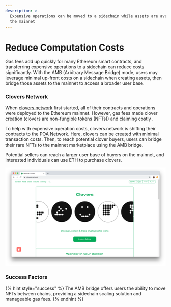 ```yaml
---
description: >-
  Expensive operations can be moved to a sidechain while assets are available on
  the mainnet
---
```


# Reduce Computation Costs

Gas fees add up quickly for many Ethereum smart contracts, and transferring expensive operations to a sidechain can reduce costs significantly. With the AMB \(Arbitrary Message Bridge\) mode, users may leverage minimal up-front costs on a sidechain when creating assets, then bridge those assets to the mainnet to access a broader user base.

### Clovers Network

When [clovers.network](https://clovers.network/) first started, all of their contracts and operations were deployed to the Ethereum mainnet. However, gas fees made clover creation \(clovers are non-fungible tokens \(NFTs\)\) and claiming costly .

To help with expensive operation costs,  clovers.network is shifting their contracts to the POA Network. Here, clovers can be created with minimal transaction costs. Then, to reach potential clover buyers, users can bridge their rare NFTs to the mainnet marketplace using the AMB bridge. 

Potential sellers can reach a larger user base of buyers on the mainnet, and interested individuals can use ETH to purchase clovers.

![Clovers network uses the POA sidechain and AM Bridge to minimize gas fees](../../.gitbook/assets/clovers.png)

### Success Factors

{% hint style="success" %}
The AMB bridge offers users the ability to move NFTs between chains, providing a sidechain scaling solution and manageable gas fees.
{% endhint %}

